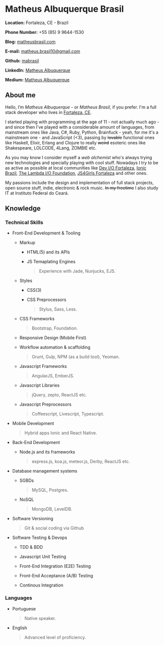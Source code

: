 # Matheus Albuquerque Brasil

**Location:** Fortaleza, CE - Brazil

**Phone Number:** +55 (85) 9 9644-1530

**Blog:** [matheusbrasil.com](http://matheusbrasil.com)

**E-mail:** matheus.brasil10@gmail.com

**Github:** [mabrasil](https://github.com/mabrasil)

**LinkedIn:** [Matheus Albuquerque](https://www.linkedin.com/in/matheusalbuquerque)

**Medium:** [Matheus Albuquerque](https://medium.com/@matheusalbuquerque)

## About me

Hello, I’m *Matheus Albuquerque* - or *Matheus Brasil*, if you prefer. I'm a full stack developer who lives in [Fortaleza, CE](http://pt.wikipedia.org/wiki/Fortaleza).

I started playing with programming at the age of 11 - not actually much ago - and since then I’ve played with a considerable amount of languages, from mainstream ones like Java, C#, Ruby, Python, Brainfuck - yeah, for me it's a mainstream one - and JavaScript (<3), passing by <strike>lovable</strike> functional ones like Haskell, Elixir, Erlang and Clojure to really <strike>weird</strike> esoteric ones like Shakespeare, LOLCODE, 4Lang, ZOMBIE etc.

As you may know I consider myself a *web alchemist* who's always trying new technologies and specially playing with cool stuff. Nowadays I try to be as active as possible at local communities like [Dev I/O Fortaleza](https://www.facebook.com/groups/fortalezadevelopers/), [Ionic Brazil](http://ionicbrazil.com/), [The Lambda I/O Foundation](https://github.com/lambda-io), [JS4Girls Fortaleza](http://js4girls-fortaleza.github.io/) and other ones.

My passions include the design and implementation of full stack projects, open source stuff, indie, electronic & rock music. <strike>In my freetime</strike> I also study IT at Instituto Federal do Ceará.

## Knowledge

### Technical Skills

- Front-End Development & Tooling

  - Markup

    - HTML(5) and its APIs
    - JS Temaplating Engines

      > Experience with Jade, Nunjucks, EJS.

  - Styles

    - CSS(3)
    - CSS Preprocessors

      > Stylus, Sass, Less.

   - CSS Frameworks

      > Bootstrap, Foundation.

  - Responsive Design (Mobile First)

  - Workflow automation & scaffolding

    >  Grunt, Gulp, NPM (as a build tool), Yeoman.

  - Javascript Frameworks

    > AngularJS, EmberJS.

  - Javascript Libraries

    > jQuery, zepto, ReactJS etc.

  - Javascript Preprocessors

    > Coffeescript, Livescript, Typescript.

- Mobile Development

  > Hybrid apps Ionic and React Native.

- Back-End Development

  - Node.js and its frameworks

    > express.js, koa.js, meteor.js, Derby, ReactJS etc.

- Database management systems

  - SGBDs

    > MySQL, Postgres.

  - NoSQL

    > MongoDB, LevelDB.

- Software Versioning

  > Git & social coding via Github

- Software Testing & Devops

  - TDD & BDD

  - Javascript Unit Testing

  - Front-End Integration (E2E) Testing

  - Front-End Acceptance (A/B) Testing

  - Continous Integration

### Languages

- Portuguese

  > Native speaker.

- English

  > Advanced level of proficiency.
